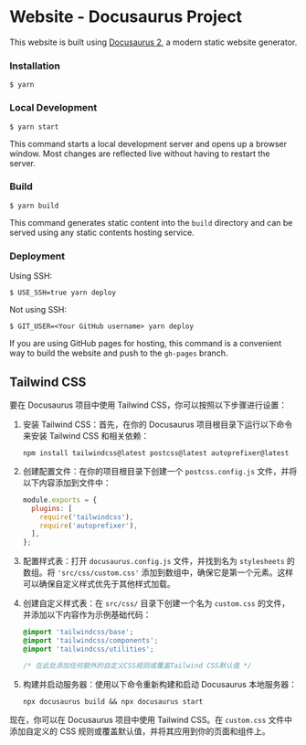 # Website - Docusaurus Project

This website is built using [Docusaurus 2](https://docusaurus.io/), a modern static website generator.

### Installation


```
$ yarn
```

### Local Development

```
$ yarn start
```

This command starts a local development server and opens up a browser window. Most changes are reflected live without having to restart the server.

### Build

```
$ yarn build
```

This command generates static content into the `build` directory and can be served using any static contents hosting service.

### Deployment

Using SSH:

```
$ USE_SSH=true yarn deploy
```

Not using SSH:

```
$ GIT_USER=<Your GitHub username> yarn deploy
```

If you are using GitHub pages for hosting, this command is a convenient way to build the website and push to the `gh-pages` branch.

## Tailwind CSS

要在 Docusaurus 项目中使用 Tailwind CSS，你可以按照以下步骤进行设置：

1. 安装 Tailwind CSS：首先，在你的 Docusaurus 项目根目录下运行以下命令来安装 Tailwind CSS 和相关依赖：
   ```
   npm install tailwindcss@latest postcss@latest autoprefixer@latest
   ```

2. 创建配置文件：在你的项目根目录下创建一个 `postcss.config.js` 文件，并将以下内容添加到文件中：
   ```javascript
   module.exports = {
     plugins: [
       require('tailwindcss'),
       require('autoprefixer'),
     ],
   };
   ```

3. 配置样式表：打开 `docusaurus.config.js` 文件，并找到名为 `stylesheets` 的数组。将 `'src/css/custom.css'` 添加到数组中，确保它是第一个元素。这样可以确保自定义样式优先于其他样式加载。
   
4. 创建自定义样式表：在 `src/css/` 目录下创建一个名为 `custom.css` 的文件，并添加以下内容作为示例基础代码：
    ```css
    @import 'tailwindcss/base';
    @import 'tailwindcss/components';
    @import 'tailwindcss/utilities';

    /* 在此处添加任何额外的自定义CSS规则或覆盖Tailwind CSS默认值 */
    ```

5. 构建并启动服务器：使用以下命令重新构建和启动 Docusaurus 本地服务器：
    ```
    npx docusaurus build && npx docusaurus start
    ```

现在，你可以在 Docusaurus 项目中使用 Tailwind CSS。在 `custom.css` 文件中添加自定义的 CSS 规则或覆盖默认值，并将其应用到你的页面和组件上。


